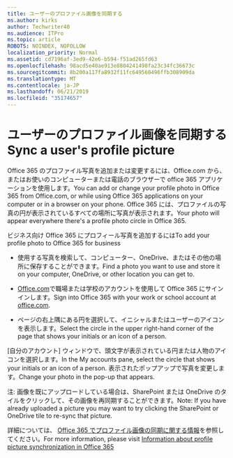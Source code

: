 ```yaml
---
title: ユーザーのプロファイル画像を同期する
ms.author: kirks
author: Techwriter40
ms.audience: ITPro
ms.topic: article
ROBOTS: NOINDEX, NOFOLLOW
localization_priority: Normal
ms.assetid: cd7196af-3ed9-42e6-b594-f51ad265fd63
ms.openlocfilehash: 98acd5e40ae913e8804241498fa23c34fc36673c
ms.sourcegitcommit: 8b200a117fa8932f11fc649560496ffb308909da
ms.translationtype: MT
ms.contentlocale: ja-JP
ms.lasthandoff: 06/21/2019
ms.locfileid: "35174657"
---
```

# <a name="sync-a-users-profile-picture"></a><span data-ttu-id="cce07-102">ユーザーのプロファイル画像を同期する</span><span class="sxs-lookup"><span data-stu-id="cce07-102">Sync a user's profile picture</span></span>

<span data-ttu-id="cce07-103">Office 365 のプロファイル写真を追加または変更するには、Office.com から、またはお使いのコンピューターまたは電話のブラウザーで office 365 アプリケーションを使用します。</span><span class="sxs-lookup"><span data-stu-id="cce07-103">You can add or change your profile photo in Office 365 from Office.com, or while using Office 365 applications on your computer or in a browser on your phone.</span></span> <span data-ttu-id="cce07-104">Office 365 には、プロファイルの写真の円が表示されているすべての場所に写真が表示されます。</span><span class="sxs-lookup"><span data-stu-id="cce07-104">Your photo will appear everywhere there's a profile photo circle in Office 365.</span></span>

<span data-ttu-id="cce07-105">ビジネス向け Office 365 にプロフィール写真を追加するには</span><span class="sxs-lookup"><span data-stu-id="cce07-105">To add your profile photo to Office 365 for business</span></span>

- <span data-ttu-id="cce07-106">使用する写真を検索して、コンピューター、OneDrive、またはその他の場所に保存することができます。</span><span class="sxs-lookup"><span data-stu-id="cce07-106">Find a photo you want to use and store it on your computer, OneDrive, or other location you can get to.</span></span>

- <span data-ttu-id="cce07-107">[Office.com](http://www.office.com)で職場または学校のアカウントを使用して Office 365 にサインインします。</span><span class="sxs-lookup"><span data-stu-id="cce07-107">Sign into Office 365 with your work or school account at [office.com](http://www.office.com).</span></span>

- <span data-ttu-id="cce07-108">ページの右上隅にある円を選択して、イニシャルまたはユーザーのアイコンを表示します。</span><span class="sxs-lookup"><span data-stu-id="cce07-108">Select the circle in the upper right-hand corner of the page that shows your initials or an icon of a person.</span></span>

<span data-ttu-id="cce07-109">[自分のアカウント] ウィンドウで、頭文字が表示されている円または人物のアイコンを選択します。</span><span class="sxs-lookup"><span data-stu-id="cce07-109">In the My accounts pane, select the circle that shows your initials or an icon of a person.</span></span> <span data-ttu-id="cce07-110">表示されたポップアップで写真を変更します。</span><span class="sxs-lookup"><span data-stu-id="cce07-110">Change your photo in the pop-up that appears.</span></span>

<span data-ttu-id="cce07-111">注: 画像を既にアップロードしている場合は、SharePoint または OneDrive のタイルをクリックして、その画像を再同期することができます。</span><span class="sxs-lookup"><span data-stu-id="cce07-111">Note: If you have already uploaded a picture you may want to try clicking the SharePoint or OneDrive tile to re-sync that picture.</span></span>

<span data-ttu-id="cce07-112">詳細については、 [Office 365 でプロファイル画像の同期に関する情報](https://support.office.com/article/information-about-profile-picture-synchronization-in-office-365-20594d76-d054-4af4-a660-401133e3d48a?ui=en-US&amp;rs=en-US&amp;ad=US)を参照してください。</span><span class="sxs-lookup"><span data-stu-id="cce07-112">For more information, please visit [Information about profile picture synchronization in Office 365](https://support.office.com/article/information-about-profile-picture-synchronization-in-office-365-20594d76-d054-4af4-a660-401133e3d48a?ui=en-US&amp;rs=en-US&amp;ad=US)</span></span>

